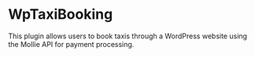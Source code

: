 # WpTaxiBooking
This plugin allows users to book taxis through a WordPress website using the Mollie API for payment processing.
